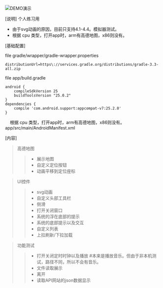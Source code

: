 <img src="https://github.com/thicket/android-demo/blob/master/demo.gif" alt="DEMO演示"/>


[说明]
个人练习用
* 由于svg动画的原因，目前只支持4.1-4.4。模拟器测试。
* 根据 cpu 类型，打开app时，arm有高德地图，x86则没有。

[基础配置]

file gradle/wrapper/gradle-wrapper.properties

    distributionUrl=https\://services.gradle.org/distributions/gradle-3.3-all.zip

file app/build.gradle

    android {
        compileSdkVersion 25
        buildToolsVersion "25.0.2"
    }
    dependencies {
        compile 'com.android.support:appcompat-v7:25.2.0'
    }
    
根据 cpu 类型，打开app时，arm有高德地图，x86则没有。
app/src/main/AndroidManifest.xml
        <!-- 设置key -->
        <meta-data
            android:name="com.amap.api.v2.apikey"
            android:value="请填入自己的key" />
            

[内容]

>高德地图
>>* 展示地图
>>* 自定义定位按钮
>>* 动画平移到定位座标
    
>UI控件
>>* svg动画
>>* 自定义头部工具栏
>>* 侧滑
>>* 打开关闭窗口
>>* 系统的浮在底部的提示
>>* 系统的底部提示以及交互
>>* 自定义列表
>>* 上拉刷新/下拉加载

>功能测试
>>* 打开关闭定时时钟以及播放 #本来是播放音乐。但由于非本机测试，路径不同，所以不会有音乐。
>>* 文件读取展示
>>* 离开
>>* 读取API网站的json数据显示

